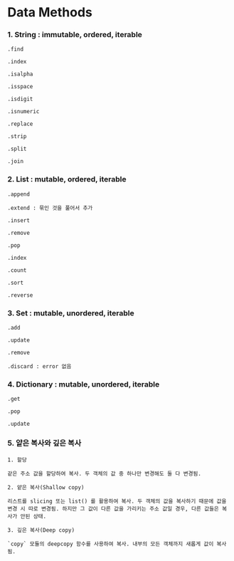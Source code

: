 # Data Methods

### 1. String : immutable, ordered, iterable

    .find

    .index

    .isalpha

    .isspace

    .isdigit

    .isnumeric

    .replace

    .strip

    .split

    .join


### 2. List : mutable, ordered, iterable

    .append

    .extend : 묶인 것을 풀어서 추가

    .insert

    .remove

    .pop

    .index

    .count

    .sort

    .reverse


### 3. Set : mutable, unordered, iterable

    .add

    .update

    .remove

    .discard : error 없음


### 4. Dictionary : mutable, unordered, iterable

    .get

    .pop

    .update


### 5. 얕은 복사와 깊은 복사

    1. 할당

    같은 주소 값을 할당하여 복사. 두 객체의 값 중 하나만 변경해도 둘 다 변경됨.

    2. 얕은 복사(Shallow copy)

    리스트를 slicing 또는 list() 를 활용하여 복사. 두 객체의 값을 복사하기 때문에 값을 변경 시 따로 변경됨. 하지만 그 값이 다른 값을 가리키는 주소 값일 경우, 다른 값들은 복사가 안된 상태.

    3. 깊은 복사(Deep copy)

    `copy` 모듈의 deepcopy 함수를 사용하여 복사. 내부의 모든 객체까지 새롭게 값이 복사됨.